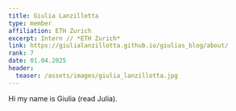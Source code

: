 ```yaml
---
title: Giulia Lanzillotta
type: member
affiliation: ETH Zurich
excerpt: Intern // *ETH Zurich*
link: https://giulialanzillotta.github.io/giulias_blog/about/
rank: 7
date: 01.04.2025
header:
  teaser: /assets/images/giulia_lanzillotta.jpg
---
```

Hi my name is Giulia (read Julia).
